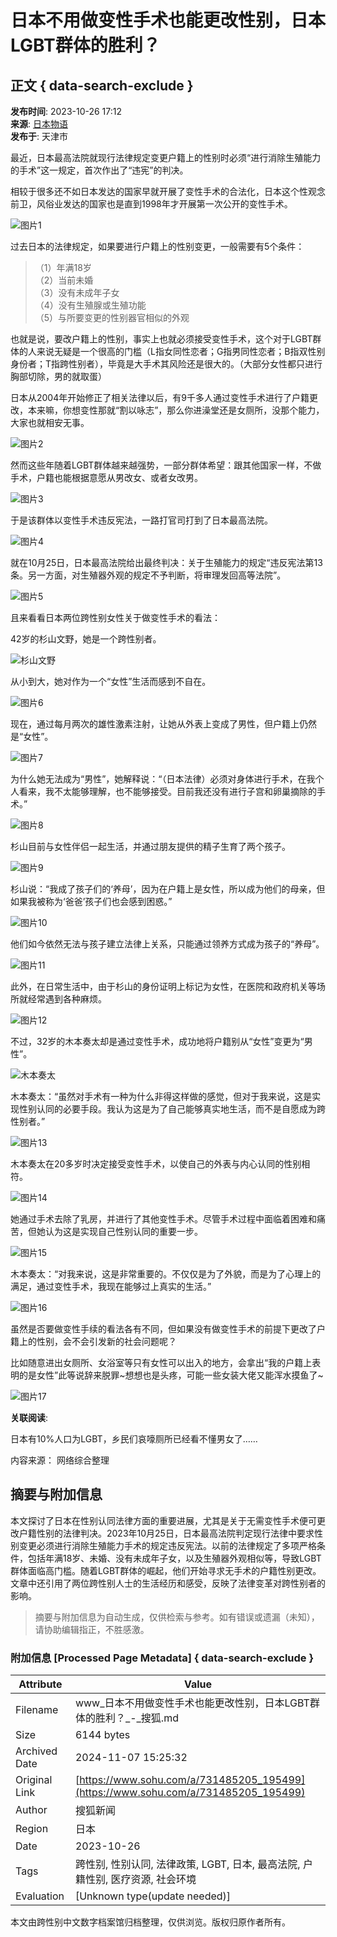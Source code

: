# 日本不用做变性手术也能更改性别，日本LGBT群体的胜利？

## 正文 { data-search-exclude }


**发布时间**: 2023-10-26 17:12  
**来源**: [日本物语](https://www.sohu.com/?spm=smpc.content-abroad.content.1.1730993065557qFHcnoq)  
**发布于**: 天津市  

最近，日本最高法院就现行法律规定变更户籍上的性别时必须“进行消除生殖能力的手术”这一规定，首次作出了“违宪”的判决。

相较于很多还不如日本发达的国家早就开展了变性手术的合法化，日本这个性观念前卫，风俗业发达的国家也是直到1998年才开展第一次公开的变性手术。

![图片1](https://p5.itc.cn/q_70/images03/20231026/14a4348ded3b460d8acb2779d6710bd9.png)

过去日本的法律规定，如果要进行户籍上的性别变更，一般需要有5个条件：

> （1）年满18岁  
> （2）当前未婚  
> （3）没有未成年子女  
> （4）没有生殖腺或生殖功能  
> （5）与所要变更的性别器官相似的外观  

也就是说，要改户籍上的性别，事实上也就必须接受变性手术，这个对于LGBT群体的人来说无疑是一个很高的门槛（L指女同性恋者；G指男同性恋者；B指双性别身份者；T指跨性别者），毕竟是大手术其风险还是很大的。（大部分女性都只进行胸部切除，男的就取蛋）

日本从2004年开始修正了相关法律以后，有9千多人通过变性手术进行了户籍更改，本来嘛，你想变性那就“割以咏志”，那么你进澡堂还是女厕所，没那个能力，大家也就相安无事。

![图片2](https://p3.itc.cn/q_70/images03/20231026/020f15c733b44a24ae79487b2ffaa01e.png)

然而这些年随着LGBT群体越来越强势，一部分群体希望：跟其他国家一样，不做手术，户籍也能根据意愿从男改女、或者女改男。

![图片3](https://p4.itc.cn/q_70/images03/20231026/cdfcda2110f545a5867f76df22196cb7.png)

于是该群体以变性手术违反宪法，一路打官司打到了日本最高法院。

![图片4](https://p9.itc.cn/q_70/images03/20231026/51e220adae724f5096513195c6e6c32f.jpeg)

就在10月25日，日本最高法院给出最终判决：关于生殖能力的规定“违反宪法第13条。另一方面，对生殖器外观的规定不予判断，将审理发回高等法院”。

![图片5](https://p7.itc.cn/q_70/images03/20231026/b64055aecf6f47bb84a8dabb7a7bc2b6.png)

且来看看日本两位跨性别女性关于做变性手术的看法：

42岁的杉山文野，她是一个跨性别者。

![杉山文野](https://p4.itc.cn/q_70/images03/20231026/fe22bf46ef454aa1a2b4fb78260bf7ea.png)

从小到大，她对作为一个“女性”生活而感到不自在。

![图片6](https://p7.itc.cn/q_70/images03/20231026/7dfa3d82550d431ca0d5fae27cceb6ab.png)

现在，通过每月两次的雄性激素注射，让她从外表上变成了男性，但户籍上仍然是“女性”。

![图片7](https://p7.itc.cn/q_70/images03/20231026/7f31d24216e44986937f6326719c7ccb.png)

为什么她无法成为“男性”，她解释说：“（日本法律）必须对身体进行手术，在我个人看来，我不太能够理解，也不能够接受。目前我还没有进行子宫和卵巢摘除的手术。”

![图片8](https://p9.itc.cn/q_70/images03/20231026/bf8eb31f67d64a0d8caf7513eb4b93e1.png)

杉山目前与女性伴侣一起生活，并通过朋友提供的精子生育了两个孩子。

![图片9](https://p9.itc.cn/q_70/images03/20231026/6442153fcb5b4424941c34fa8549e0c2.png)

杉山说：“我成了孩子们的‘养母’，因为在户籍上是女性，所以成为他们的母亲，但如果我被称为‘爸爸’孩子们也会感到困惑。”

![图片10](https://p0.itc.cn/q_70/images03/20231026/83adf02395ea4a87b91c2f9c36bb6624.png)

他们如今依然无法与孩子建立法律上关系，只能通过领养方式成为孩子的“养母”。

![图片11](https://p3.itc.cn/q_70/images03/20231026/c9f336627d384481aa779ca81a03ae8f.png)

此外，在日常生活中，由于杉山的身份证明上标记为女性，在医院和政府机关等场所就经常遇到各种麻烦。

![图片12](https://p8.itc.cn/q_70/images03/20231026/452a1a7813a44deabf413a1a62a44e29.png)

不过，32岁的木本奏太却是通过变性手术，成功地将户籍别从“女性”变更为“男性”。

![木本奏太](https://p1.itc.cn/q_70/images03/20231026/ec5573c0336d4a0f8c6059c989f97c5d.png)

木本奏太：“虽然对手术有一种为什么非得这样做的感觉，但对于我来说，这是实现性别认同的必要手段。我认为这是为了自己能够真实地生活，而不是自愿成为跨性别者。”

![图片13](https://p6.itc.cn/q_70/images03/20231026/14149f4ddbe84b8c902a7b03205cd4e1.png)

木本奏太在20多岁时决定接受变性手术，以使自己的外表与内心认同的性别相符。

![图片14](https://p9.itc.cn/q_70/images03/20231026/d2caa72281584b54b8209e5c5bd71bac.png)

她通过手术去除了乳房，并进行了其他变性手术。尽管手术过程中面临着困难和痛苦，但她认为这是实现自己性别认同的重要一步。

![图片15](https://p4.itc.cn/q_70/images03/20231026/b38091ad953742b1bfe5d795cfeffc54.png)

木本奏太：“对我来说，这是非常重要的。不仅仅是为了外貌，而是为了心理上的满足，通过变性手术，我现在能够过上真实的生活。”

![图片16](https://p1.itc.cn/q_70/images03/20231026/a66811081c8841a2b7f408948b39e403.png)

虽然是否要做变性手续的看法各有不同，但如果没有做变性手术的前提下更改了户籍上的性别，会不会引发新的社会问题呢？

比如随意进出女厕所、女浴室等只有女性可以出入的地方，会拿出“我的户籍上表明的是女性”此等说辞来脱罪~想想也是头疼，可能一些女装大佬又能浑水摸鱼了~

![图片17](https://p8.itc.cn/q_70/images03/20231026/19888906d8844e59a4fb5bfdd2007978.png)

**关联阅读**:  

日本有10%人口为LGBT，乡民们哀嚎厕所已经看不懂男女了……

内容来源： 网络综合整理

## 摘要与附加信息

<!-- tcd_abstract -->
本文探讨了日本在性别认同法律方面的重要进展，尤其是关于无需变性手术便可更改户籍性别的法律判决。2023年10月25日，日本最高法院判定现行法律中要求性别变更必须进行消除生殖能力手术的规定违反宪法。以前的法律规定了多项严格条件，包括年满18岁、未婚、没有未成年子女，以及生殖器外观相似等，导致LGBT群体面临高门槛。随着LGBT群体的崛起，他们开始寻求无手术的户籍性别更改。文章中还引用了两位跨性别人士的生活经历和感受，反映了法律变革对跨性别者的影响。
<!-- tcd_abstract_end -->

> 摘要与附加信息为自动生成，仅供检索与参考。如有错误或遗漏（未知），请协助编辑指正，不胜感激。

### 附加信息 [Processed Page Metadata] { data-search-exclude }

| Attribute       | Value                                  |
|-----------------|----------------------------------------|
| Filename        | www_日本不用做变性手术也能更改性别，日本LGBT群体的胜利？_-_搜狐.md                             |
| Size            | 6144 bytes                           |
| Archived Date   | 2024-11-07 15:25:32                             |
| Original Link   | [https://www.sohu.com/a/731485205_195499](https://www.sohu.com/a/731485205_195499)                       |
| Author          | 搜狐新闻                               |
| Region          | 日本                               |
| Date            | 2023-10-26                                 |
| Tags            | 跨性别, 性别认同, 法律政策, LGBT, 日本, 最高法院, 户籍性别, 医疗资源, 社会环境                                 |
| Evaluation            | [Unknown type(update needed)]                                 |
<!-- tcd_table_end -->

本文由跨性别中文数字档案馆归档整理，仅供浏览。版权归原作者所有。
